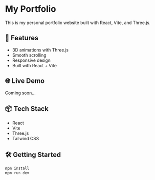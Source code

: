 # My Portfolio

This is my personal portfolio website built with React, Vite, and Three.js.

## 🚀 Features

- 3D animations with Three.js
- Smooth scrolling
- Responsive design
- Built with React + Vite

## 🌐 Live Demo

Coming soon...

## 📦 Tech Stack

- React
- Vite
- Three.js
- Tailwind CSS

## 🛠️ Getting Started

```bash
npm install
npm run dev
